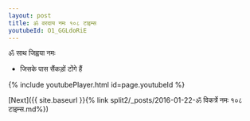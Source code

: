```yaml
---
layout: post
title: ॐ वरदाय नमः १०८ टाइम्स
youtubeId: O1_GGLdoRiE
---
```

 
 
 ॐ साथ जिह्वया नमः  
 
 -  जिसके पास सैंकड़ों टोंगे हैं 
 
  
 
  
 
 
 
 
 
 


{% include youtubePlayer.html id=page.youtubeId %}
 
[Next]({{ site.baseurl }}{% link  split2/_posts/2016-01-22-ॐ विकर्त्रे नमः १०८ टाइम्स.md%})
 
